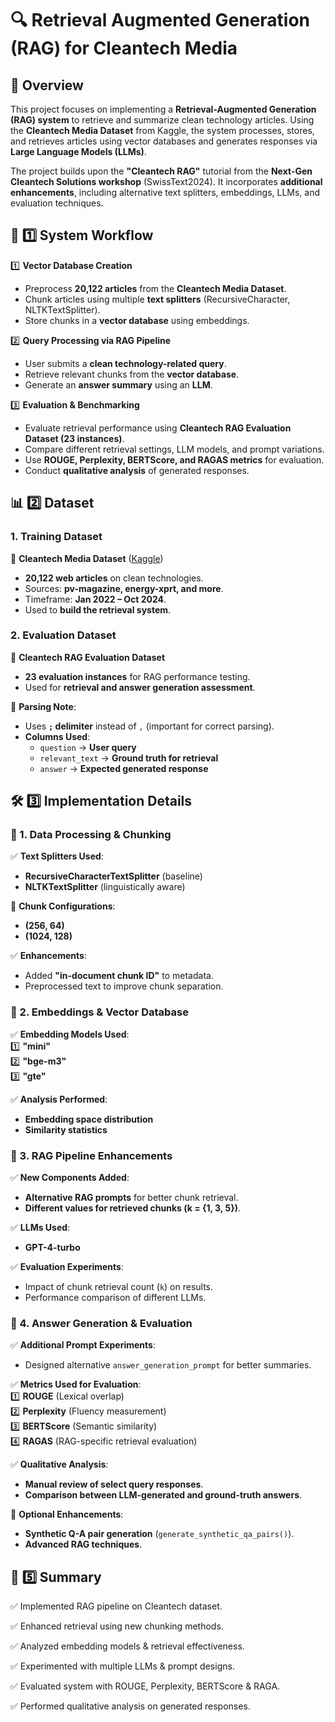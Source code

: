 # 🔍 Retrieval Augmented Generation (RAG) for Cleantech Media  

## 📜 Overview  
This project focuses on implementing a **Retrieval-Augmented Generation (RAG) system** to retrieve and summarize clean technology articles. Using the **Cleantech Media Dataset** from Kaggle, the system processes, stores, and retrieves articles using vector databases and generates responses via **Large Language Models (LLMs)**.  

The project builds upon the **"Cleantech RAG"** tutorial from the **Next-Gen Cleantech Solutions workshop** (SwissText2024). It incorporates **additional enhancements**, including alternative text splitters, embeddings, LLMs, and evaluation techniques.  

## 🚀 1️⃣ System Workflow  

1️⃣ **Vector Database Creation**  
- Preprocess **20,122 articles** from the **Cleantech Media Dataset**.  
- Chunk articles using multiple **text splitters** (RecursiveCharacter, NLTKTextSplitter).  
- Store chunks in a **vector database** using embeddings.  

2️⃣ **Query Processing via RAG Pipeline**  
- User submits a **clean technology-related query**.  
- Retrieve relevant chunks from the **vector database**.  
- Generate an **answer summary** using an **LLM**.  

3️⃣ **Evaluation & Benchmarking**  
- Evaluate retrieval performance using **Cleantech RAG Evaluation Dataset (23 instances)**.  
- Compare different retrieval settings, LLM models, and prompt variations.  
- Use **ROUGE, Perplexity, BERTScore, and RAGAS metrics** for evaluation.  
- Conduct **qualitative analysis** of generated responses.  

## 📊 2️⃣ Dataset  

### **1. Training Dataset**  
📄 **Cleantech Media Dataset** ([Kaggle](https://www.kaggle.com/datasets/anacode/cleantech-media-dataset))  
- **20,122 web articles** on clean technologies.  
- Sources: **pv-magazine, energy-xprt, and more**.  
- Timeframe: **Jan 2022 – Oct 2024**.  
- Used to **build the retrieval system**.  

### **2. Evaluation Dataset**  
📄 **Cleantech RAG Evaluation Dataset**  
- **23 evaluation instances** for RAG performance testing.  
- Used for **retrieval and answer generation assessment**.  

📌 **Parsing Note**:  
- Uses **`;` delimiter** instead of `,` (important for correct parsing).  
- **Columns Used**:  
  - `question` → **User query**  
  - `relevant_text` → **Ground truth for retrieval**  
  - `answer` → **Expected generated response**  

## 🛠 3️⃣ Implementation Details  

### **📌 1. Data Processing & Chunking**  
✅ **Text Splitters Used**:  
- **RecursiveCharacterTextSplitter** (baseline)  
- **NLTKTextSplitter** (linguistically aware)  

📌 **Chunk Configurations**:  
- **(256, 64)**  
- **(1024, 128)**  

✅ **Enhancements**:  
- Added **"in-document chunk ID"** to metadata.  
- Preprocessed text to improve chunk separation.
  
### **📌 2. Embeddings & Vector Database**  
✅ **Embedding Models Used**:  
1️⃣ **"mini"**  
2️⃣ **"bge-m3"**  
3️⃣ **"gte"**  

✅ **Analysis Performed**:  
- **Embedding space distribution**  
- **Similarity statistics**  

### **📌 3. RAG Pipeline Enhancements**  

✅ **New Components Added**:  
- **Alternative RAG prompts** for better chunk retrieval.  
- **Different values for retrieved chunks (k = {1, 3, 5})**.  

✅ **LLMs Used**:  
- **GPT-4-turbo**  

✅ **Evaluation Experiments**:  
- Impact of chunk retrieval count (`k`) on results.  
- Performance comparison of different LLMs.  

### **📌 4. Answer Generation & Evaluation**  

✅ **Additional Prompt Experiments**:  
- Designed alternative `answer_generation_prompt` for better summaries.  

✅ **Metrics Used for Evaluation**:  
1️⃣ **ROUGE** (Lexical overlap)  
2️⃣ **Perplexity** (Fluency measurement)  
3️⃣ **BERTScore** (Semantic similarity)  
4️⃣ **RAGAS** (RAG-specific retrieval evaluation)  

✅ **Qualitative Analysis**:  
- **Manual review of select query responses**.  
- **Comparison between LLM-generated and ground-truth answers**.  

📌 **Optional Enhancements**:  
- **Synthetic Q-A pair generation** (`generate_synthetic_qa_pairs()`).  
- **Advanced RAG techniques**.  

## 📌 5️⃣ Summary  

✅ Implemented RAG pipeline on Cleantech dataset.

✅ Enhanced retrieval using new chunking methods.

✅ Analyzed embedding models & retrieval effectiveness.

✅ Experimented with multiple LLMs & prompt designs.

✅ Evaluated system with ROUGE, Perplexity, BERTScore & RAGA.

✅ Performed qualitative analysis on generated responses.
